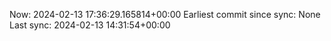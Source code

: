 Now: 2024-02-13 17:36:29.165814+00:00 Earliest commit since sync: None Last sync: 2024-02-13 14:31:54+00:00

